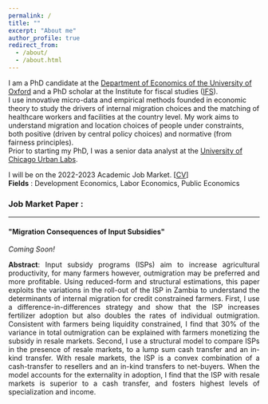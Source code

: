 ```yaml
---
permalink: /
title: ""
excerpt: "About me"
author_profile: true
redirect_from: 
  - /about/
  - /about.html
---
```





I am a PhD candidate at the [Department of Economics of the University of Oxford](https://www.economics.ox.ac.uk/) and a PhD scholar at the Institute for fiscal studies ([IFS](https://ifs.org.uk/)).  
I use innovative micro-data and empirical methods founded in economic theory to study the drivers of internal migration choices and the matching of healthcare workers and facilities at the country level. My work aims to understand migration and location choices of people under constraints, both positive (driven by central policy choices) and normative (from fairness principles).  
Prior to starting my PhD, I was a senior data analyst at the [University of Chicago Urban Labs](https://urbanlabs.uchicago.edu/).  
  
 I will be on the 2022-2023 Academic Job Market. [[CV](http://bzdiop.github.io/files/AboutMe/CV.pdf)]   
 **Fields** : Development Economics, Labor Economics, Public Economics  


### Job Market Paper : 
---

#### "Migration Consequences of Input Subsidies" 
_Coming Soon!_

<p style='text-align: justify;'>  <b> Abstract</b>:   Input subsidy programs (ISPs) aim to increase agricultural productivity, for many farmers however, outmigration may be preferred and more profitable. Using reduced-form and structural estimations, this paper exploits the variations in the roll-out of the ISP in Zambia to understand the determinants of internal migration for credit constrained farmers. First, I use a difference-in-differences strategy and show that the ISP increases fertilizer adoption but also doubles the rates of individual outmigration. Consistent with farmers being liquidity constrained, I find that 30% of the variance in total outmigration can be explained with farmers monetizing the subsidy in resale markets. Second, I use a structural model to compare ISPs in the presence of resale markets, to a lump sum cash transfer and an in-kind transfer. With resale markets, the ISP is a convex combination of a cash-transfer to resellers and an in-kind transfers to net-buyers. When the model accounts for the externality in adoption, I find that the ISP with resale markets is superior to a cash transfer, and fosters highest levels of specialization and income.</p>
